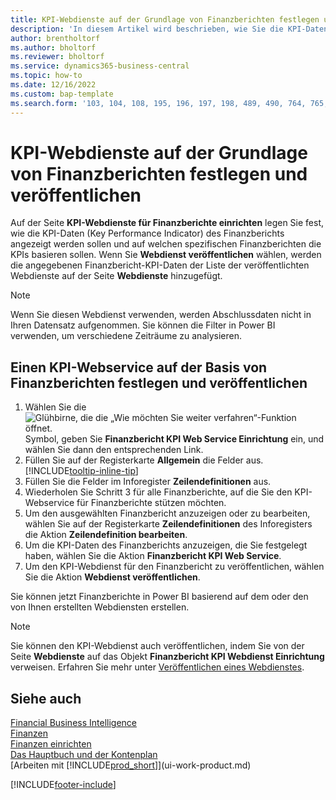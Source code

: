 ```yaml
---
title: KPI-Webdienste auf der Grundlage von Finanzberichten festlegen und veröffentlichen
description: 'In diesem Artikel wird beschrieben, wie Sie die KPI-Daten von Finanzberichten auf der Grundlage von bestimmten Finanzberichten anzeigen.'
author: brentholtorf
ms.author: bholtorf
ms.reviewer: bholtorf
ms.service: dynamics365-business-central
ms.topic: how-to
ms.date: 12/16/2022
ms.custom: bap-template
ms.search.form: '103, 104, 108, 195, 196, 197, 198, 489, 490, 764, 765, 766'
---
```

# <a name="set-up-and-publish-kpi-web-services-based-on-financial-reports"></a><a name="set-up-and-publish-kpi-web-services-based-on-financial-reports"></a><a name="set-up-and-publish-kpi-web-services-based-on-financial-reports"></a>KPI-Webdienste auf der Grundlage von Finanzberichten festlegen und veröffentlichen

Auf der Seite **KPI-Webdienste für Finanzberichte einrichten** legen Sie fest, wie die KPI-Daten (Key Performance Indicator) des Finanzberichts angezeigt werden sollen und auf welchen spezifischen Finanzberichten die KPIs basieren sollen. Wenn Sie **Webdienst veröffentlichen** wählen, werden die angegebenen Finanzbericht-KPI-Daten der Liste der veröffentlichten Webdienste auf der Seite **Webdienste** hinzugefügt.

> [!NOTE]
> Wenn Sie diesen Webdienst verwenden, werden Abschlussdaten nicht in Ihren Datensatz aufgenommen. Sie können die Filter in Power BI verwenden, um verschiedene Zeiträume zu analysieren.

## <a name="set-up-and-publish-a-kpi-web-service-based-on-financial-reports"></a><a name="set-up-and-publish-a-kpi-web-service-based-on-financial-reports"></a><a name="set-up-and-publish-a-kpi-web-service-based-on-financial-reports"></a>Einen KPI-Webservice auf der Basis von Finanzberichten festlegen und veröffentlichen
  
1. Wählen Sie die ![Glühbirne, die die „Wie möchten Sie weiter verfahren“-Funktion öffnet.](media/ui-search/search_small.png "Sagen Sie mir, was Sie tun möchten") Symbol, geben Sie **Finanzbericht KPI Web Service Einrichtung** ein, und wählen Sie dann den entsprechenden Link.
2. Füllen Sie auf der Registerkarte **Allgemein** die Felder aus. [!INCLUDE[tooltip-inline-tip](includes/tooltip-inline-tip_md.md)]
3. Füllen Sie die Felder im Inforegister **Zeilendefinitionen** aus.
4. Wiederholen Sie Schritt 3 für alle Finanzberichte, auf die Sie den KPI-Webservice für Finanzberichte stützen möchten.  
5. Um den ausgewählten Finanzbericht anzuzeigen oder zu bearbeiten, wählen Sie auf der Registerkarte **Zeilendefinitionen** des Inforegisters die Aktion **Zeilendefinition bearbeiten**.
6. Um die KPI-Daten des Finanzberichts anzuzeigen, die Sie festgelegt haben, wählen Sie die Aktion **Finanzbericht KPI Web Service**.
7. Um den KPI-Webdienst für den Finanzbericht zu veröffentlichen, wählen Sie die Aktion **Webdienst veröffentlichen**.

Sie können jetzt Finanzberichte in Power BI basierend auf dem oder den von Ihnen erstellten Webdiensten erstellen.

> [!NOTE]  
> Sie können den KPI-Webdienst auch veröffentlichen, indem Sie von der Seite **Webdienste** auf das Objekt **Finanzbericht KPI Webdienst Einrichtung** verweisen. Erfahren Sie mehr unter [Veröffentlichen eines Webdienstes](across-how-publish-web-service.md).

## <a name="see-also"></a><a name="see-also"></a><a name="see-also"></a>Siehe auch

[Financial Business Intelligence](bi.md)  
[Finanzen](finance.md)  
[Finanzen einrichten](finance-setup-finance.md)  
[Das Hauptbuch und der Kontenplan](finance-general-ledger.md)  
[Arbeiten mit [!INCLUDE[prod_short](includes/prod_short.md)]](ui-work-product.md)

[!INCLUDE[footer-include](includes/footer-banner.md)]
